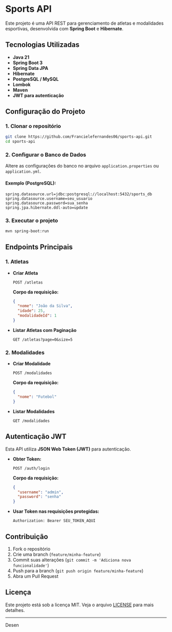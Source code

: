 # Sports API

Este projeto é uma API REST para gerenciamento de atletas e modalidades esportivas, desenvolvida com **Spring Boot** e **Hibernate**.

## Tecnologias Utilizadas
- **Java 21**
- **Spring Boot 3**
- **Spring Data JPA**
- **Hibernate**
- **PostgreSQL / MySQL**
- **Lombok**
- **Maven**
- **JWT para autenticação**

## Configuração do Projeto

### 1. Clonar o repositório
```bash
git clone https://github.com/Francielefernandes06/sports-api.git
cd sports-api
```

### 2. Configurar o Banco de Dados
Altere as configurações do banco no arquivo `application.properties` ou `application.yml`.

#### **Exemplo (PostgreSQL)**:
```properties
spring.datasource.url=jdbc:postgresql://localhost:5432/sports_db
spring.datasource.username=seu_usuario
spring.datasource.password=sua_senha
spring.jpa.hibernate.ddl-auto=update
```

### 3. Executar o projeto
```bash
mvn spring-boot:run
```

## Endpoints Principais

### 1. **Atletas**
- **Criar Atleta**
  ```http
  POST /atletas
  ```
  **Corpo da requisição:**
  ```json
  {
    "nome": "João da Silva",
    "idade": 25,
    "modalidadeId": 1
  }
  ```

- **Listar Atletas com Paginação**
  ```http
  GET /atletas?page=0&size=5
  ```

### 2. **Modalidades**
- **Criar Modalidade**
  ```http
  POST /modalidades
  ```
  **Corpo da requisição:**
  ```json
  {
    "nome": "Futebol"
  }
  ```

- **Listar Modalidades**
  ```http
  GET /modalidades
  ```

## Autenticação JWT
Esta API utiliza **JSON Web Token (JWT)** para autenticação.
- **Obter Token:**
  ```http
  POST /auth/login
  ```
  **Corpo da requisição:**
  ```json
  {
    "username": "admin",
    "password": "senha"
  }
  ```
- **Usar Token nas requisições protegidas:**
  ```http
  Authorization: Bearer SEU_TOKEN_AQUI
  ```

## Contribuição
1. Fork o repositório
2. Crie uma branch (`feature/minha-feature`)
3. Commit suas alterações (`git commit -m 'Adiciona nova funcionalidade'`)
4. Push para a branch (`git push origin feature/minha-feature`)
5. Abra um Pull Request

## Licença
Este projeto está sob a licença MIT. Veja o arquivo [LICENSE](LICENSE) para mais detalhes.

---
Desen